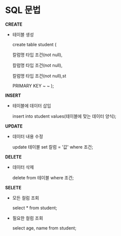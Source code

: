 # SQL 문법

**CREATE**

- 테이블 생성

  create table student (

  칼럼명 타입 조건(not null),

  칼럼명 타입 조건(not null),

  칼럼명 타입 조건(not null),st

  PRIMARY KEY ~ ~ );

**INSERT**

- 테이블에 데이터 삽입

  insert into student values(테이블에 맞는 데이터 양식);

**UPDATE**

- 데이터 내용 수정

  update 테이블 set 칼럼 = '값' where 조건;

**DELETE**

- 데이터 삭제

  delete from 테이블 where 조건;

**SELETE**

- 모든 컬럼 조회

  select * from student;

- 필요한 컬럼 조회

  select age, name from student;

